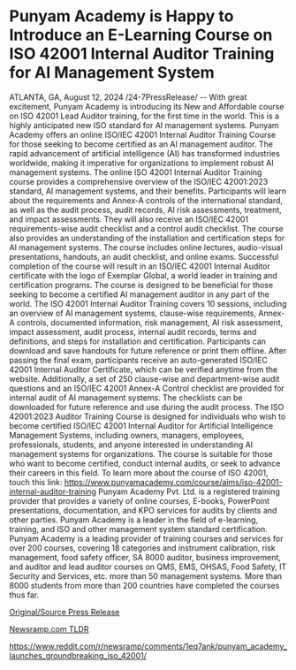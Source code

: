 # Punyam Academy is Happy to Introduce an E-Learning Course on ISO 42001 Internal Auditor Training for AI Management System

ATLANTA, GA, August 12, 2024 /24-7PressRelease/ -- With great excitement, Punyam Academy is introducing its New and Affordable course on ISO 42001 Lead Auditor training, for the first time in the world. This is a highly anticipated new ISO standard for AI management systems. Punyam Academy offers an online ISO/IEC 42001 Internal Auditor Training Course for those seeking to become certified as an AI management auditor. The rapid advancement of artificial intelligence (AI) has transformed industries worldwide, making it imperative for organizations to implement robust AI management systems.   The online ISO 42001 Internal Auditor Training course provides a comprehensive overview of the ISO/IEC 42001:2023 standard, AI management systems, and their benefits. Participants will learn about the requirements and Annex-A controls of the international standard, as well as the audit process, audit records, AI risk assessments, treatment, and impact assessments. They will also receive an ISO/IEC 42001 requirements-wise audit checklist and a control audit checklist. The course also provides an understanding of the installation and certification steps for AI management systems. The course includes online lectures, audio-visual presentations, handouts, an audit checklist, and online exams. Successful completion of the course will result in an ISO/IEC 42001 Internal Auditor certificate with the logo of Exemplar Global, a world leader in training and certification programs. The course is designed to be beneficial for those seeking to become a certified AI management auditor in any part of the world.  The ISO 42001 Internal Auditor Training covers 10 sessions, including an overview of AI management systems, clause-wise requirements, Annex-A controls, documented information, risk management, AI risk assessment, impact assessment, audit process, internal audit records, terms and definitions, and steps for installation and certification. Participants can download and save handouts for future reference or print them offline. After passing the final exam, participants receive an auto-generated ISO/IEC 42001 Internal Auditor Certificate, which can be verified anytime from the website. Additionally, a set of 250 clause-wise and department-wise audit questions and an ISO/IEC 42001 Annex-A Control checklist are provided for internal audit of AI management systems. The checklists can be downloaded for future reference and use during the audit process.  The ISO 42001:2023 Auditor Training Course is designed for individuals who wish to become certified ISO/IEC 42001 Internal Auditor for Artificial Intelligence Management Systems, including owners, managers, employees, professionals, students, and anyone interested in understanding AI management systems for organizations. The course is suitable for those who want to become certified, conduct internal audits, or seek to advance their careers in this field. To learn more about the course of ISO 42001, touch this link: https://www.punyamacademy.com/course/aims/iso-42001-internal-auditor-training  Punyam Academy Pvt. Ltd. is a registered training provider that provides a variety of online courses, E-books, PowerPoint presentations, documentation, and KPO services for audits by clients and other parties. Punyam Academy is a leader in the field of e-learning, training, and ISO and other management system standard certification. Punyam Academy is a leading provider of training courses and services for over 200 courses, covering 18 categories and instrument calibration, risk management, food safety officer, SA 8000 auditor, business improvement, and auditor and lead auditor courses on QMS, EMS, OHSAS, Food Safety, IT Security and Services, etc. more than 50 management systems. More than 8000 students from more than 200 countries have completed the courses thus far. 

[Original/Source Press Release](https://www.24-7pressrelease.com/press-release/513307/punyam-academy-is-happy-to-introduce-an-e-learning-course-on-iso-42001-internal-auditor-training-for-ai-management-system)
                    

[Newsramp.com TLDR](None) 

https://www.reddit.com/r/newsramp/comments/1eq7ank/punyam_academy_launches_groundbreaking_iso_42001/